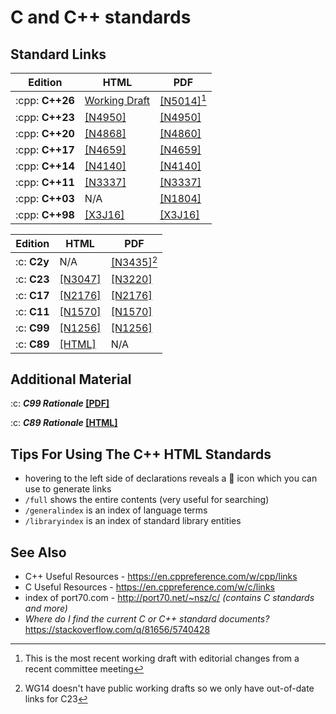 # C and C++ standards

## Standard Links

| Edition         | HTML                                                                     | PDF                                                                           |
| --------------- | ------------------------------------------------------------------------ | ----------------------------------------------------------------------------- |
| :cpp: **C++26** | [Working Draft](https://eel.is/c++draft/)                                | [[N5014]](https://wg21.link/N5014)[^1]                                        |
| :cpp: **C++23** | [[N4950]](https://timsong-cpp.github.io/cppwp/n4950/)                    | [[N4950]](https://www.open-std.org/jtc1/sc22/wg21/docs/papers/2023/n4950.pdf) |
| :cpp: **C++20** | [[N4868]](https://timsong-cpp.github.io/cppwp/n4868/)                    | [[N4860]](https://isocpp.org/files/papers/N4860.pdf)                          |
| :cpp: **C++17** | [[N4659]](https://timsong-cpp.github.io/cppwp/n4659/)                    | [[N4659]](http://open-std.org/jtc1/sc22/wg21/docs/papers/2017/n4659.pdf)      |
| :cpp: **C++14** | [[N4140]](https://timsong-cpp.github.io/cppwp/n4140/)                    | [[N4140]](https://timsong-cpp.github.io/cppwp/n4140/draft.pdf)                |
| :cpp: **C++11** | [[N3337]](https://timsong-cpp.github.io/cppwp/n3337/)                    | [[N3337]](http://open-std.org/jtc1/sc22/wg21/docs/papers/2012/n3337.pdf)      |
| :cpp: **C++03** | N/A                                                                      | [[N1804]](https://www.open-std.org/jtc1/sc22/wg21/docs/papers/2005/n1804.pdf) |
| :cpp: **C++98** | [[X3J16]](https://www.open-std.org/jtc1/sc22/wg21/docs/wp/html/nov97-2/) | [[X3J16]](https://open-std.org/JTC1/SC22/WG21/docs/wp/pdf/nov97-2/body.pdf)   |

| Edition     | HTML                                                  | PDF                                                                       |
| ----------- | ----------------------------------------------------- | ------------------------------------------------------------------------- |
| :c: **C2y** | N/A                                                   | [[N3435]](https://www.open-std.org/jtc1/sc22/wg14/www/docs/n3435.pdf)[^2] |
| :c: **C23** | [[N3047]](https://www.iso-9899.info/n3047.html)       | [[N3220]](https://www.open-std.org/jtc1/sc22/wg14/www/docs/n3220.pdf)     |
| :c: **C17** | [[N2176]](https://cigix.me/c17)                       | [[N2176]](https://files.lhmouse.com/standards/ISO%20C%20N2176.pdf)        |
| :c: **C11** | [[N1570]](http://port70.net/~nsz/c/c11/n1570.html)    | [[N1570]](http://port70.net/~nsz/c/c11/n1570.pdf)                         |
| :c: **C99** | [[N1256]](http://port70.net/~nsz/c/c99/n1256.html)    | [[N1256]](http://port70.net/~nsz/c/c99/n1256.pdf)                         |
| :c: **C89** | [[HTML]](http://port70.net/~nsz/c/c89/c89-draft.html) | N/A                                                                       |

[^1]: This is the most recent working draft with editorial changes from a recent committee meeting

[^2]: WG14 doesn't have public working drafts so we only have out-of-date links for C23

## Additional Material

:c: **_C99 Rationale_ [[PDF]](https://www.open-std.org/jtc1/sc22/wg14/www/C99RationaleV5.10.pdf)**

:c: **_C89 Rationale_ [[HTML]](http://port70.net/~nsz/c/c89/rationale/title.html)**

## Tips For Using The C++ HTML Standards

- hovering to the left side of declarations reveals a 🔗 icon which you can use to generate links
- `/full` shows the entire contents (very useful for searching)
- `/generalindex` is an index of language terms
- `/libraryindex` is an index of standard library entities

## See Also

- C++ Useful Resources - https://en.cppreference.com/w/cpp/links
- C Useful Resources - https://en.cppreference.com/w/c/links
- index of port70.com - http://port70.net/~nsz/c/ _(contains C standards and more)_
- _Where do I find the current C or C++ standard documents?_ https://stackoverflow.com/q/81656/5740428
